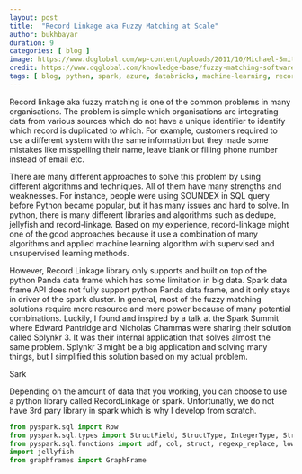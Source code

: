 ```yaml
---
layout: post
title:  "Record Linkage aka Fuzzy Matching at Scale"
author: bukhbayar
duration: 9
categories: [ blog ]
image: https://www.dqglobal.com/wp-content/uploads/2011/10/Michael-Smithm.smith@designs.com_-1.png
credit: https://www.dqglobal.com/knowledge-base/fuzzy-matching-software
tags: [ blog, python, spark, azure, databricks, machine-learning, record-linkage, fuzzy-matching ]
---
```


Record linkage aka fuzzy matching is one of the common problems in many organisations. The problem is simple which organisations are integrating data from various sources which do not have a unique identifier to identify which record is duplicated to which. For example, customers required to use a different system with the same information but they made some mistakes like misspelling their name, leave blank or filling phone number instead of email etc.

There are many different approaches to solve this problem by using different algorithms and techniques. All of them have many strengths and weaknesses. For instance, people were using SOUNDEX in SQL query before Python became popular, but it has many issues and hard to solve. In python, there is many different libraries and algorithms such as dedupe, jellyfish and record-linkage. Based on my experience, record-linkage might one of the good approaches because it use a combination of many algorithms and applied machine learning algorithm with supervised and unsupervised learning methods.

However, Record Linkage library only supports and built on top of the python Panda data frame which has some limitation in big data. Spark data frame API does not fully support python Panda data frame, and it only stays in driver of the spark cluster. In general, most of the fuzzy matching solutions require more resource and more power because of many potential combinations. Luckily, I found and inspired by a talk at the Spark Summit where Edward Pantridge and Nicholas Chammas were sharing their solution called Splynkr 3. It was their internal application that solves almost the same problem. Splynkr 3 might be a big application and solving many things, but I simplified this solution based on my actual problem.

Sark

Depending on the amount of data that you working, you can choose to use a python library called RecordLinkage or spark.
Unfortunatly, we do not have 3rd pary library in spark which is why I develop from scratch.

```python
from pyspark.sql import Row
from pyspark.sql.types import StructField, StructType, IntegerType, StringType, FloatType
from pyspark.sql.functions import udf, col, struct, regexp_replace, lower, substring, when
import jellyfish
from graphframes import GraphFrame
```